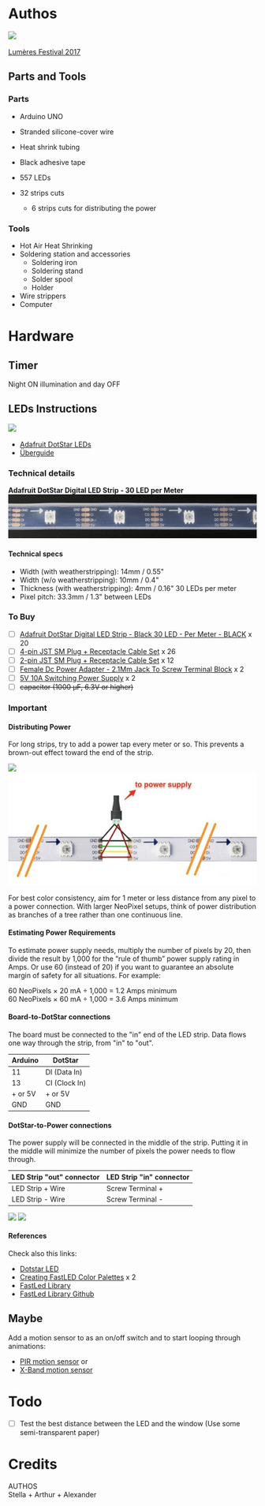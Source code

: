 # Authos
![](https://github.com/spezialis/authos/blob/master/readme_data/NEXT_AUTHOS_2017.gif)

[Lumères Festival 2017](http://www.festivallausannelumieres.ch/)

## Parts and Tools
### Parts
- Arduino UNO
- Stranded silicone-cover wire
- Heat shrink tubing
- Black adhesive tape

- 557 LEDs
- 32 strips cuts
	- 6 strips cuts for distributing the power

### Tools
- Hot Air Heat Shrinking
- Soldering station and accessories
	- Soldering iron
	- Soldering stand
	- Solder spool
	- Holder
- Wire strippers
- Computer

# Hardware
## Timer
Night ON illumination and day OFF



## LEDs Instructions
![](https://cdn-learn.adafruit.com/assets/assets/000/021/922/medium800/leds_dotstar-banner.jpg?1419375063)

- [Adafruit DotStar LEDs](https://learn.adafruit.com/adafruit-dotstar-leds)
- [Überguide](https://learn.adafruit.com/adafruit-neopixel-uberguide/the-magic-of-neopixels)

### Technical details
**Adafruit DotStar Digital LED Strip - 30 LED per Meter**
![alt text](https://github.com/spezialis/authos/blob/master/readme_data/2237-08.jpg)

#### Technical specs
- Width (with weatherstripping): 14mm / 0.55"
- Width (w/o weatherstripping): 10mm / 0.4"
- Thickness (with weatherstripping):  4mm / 0.16"
30 LEDs per meter
- Pixel pitch: 33.3mm / 1.3" between LEDs

### To Buy
- [ ] [Adafruit DotStar Digital LED Strip - Black 30 LED - Per Meter - BLACK](https://www.adafruit.com/product/2237) x 20
- [ ] [4-pin JST SM Plug + Receptacle Cable Set](https://www.amazon.de/gp/product/B01D9JD4ZG/ref=ox_sc_act_title_1?smid=AGJ2TI2R2YFK8&psc=1) x 26
- [ ] [2-pin JST SM Plug + Receptacle Cable Set](http://www.robotshop.com/en/2-pin-jst-sm-cable-set.html) x 12
- [ ] [Female Dc Power Adapter - 2.1Mm Jack To Screw Terminal Block](https://www.adafruit.com/product/368) x 2
- [ ] [5V 10A Switching Power Supply](https://www.adafruit.com/product/658) x 2
- [ ] ~~capacitor (1000 µF, 6.3V or higher)~~

### Important
#### Distributing Power
For long strips, try to add a power tap every meter or so. This prevents a brown-out effect toward the end of the strip.

![](https://cdn-learn.adafruit.com/assets/assets/000/010/716/medium800/leds_nobrown.jpg?1377911872)
![](https://github.com/spezialis/authos/blob/master/readme_data/Led_power.png)

For best color consistency, aim for 1 meter or less distance from any pixel to a power connection. With larger NeoPixel setups, think of power distribution as branches of a tree rather than one continuous line.

#### Estimating Power Requirements
To estimate power supply needs, multiply the number of pixels by 20, then divide the result by 1,000 for the “rule of thumb” power supply rating in Amps. Or use 60 (instead of 20) if you want to guarantee an absolute margin of safety for all situations. For example:

60 NeoPixels × 20 mA ÷ 1,000 = 1.2 Amps minimum<br>
60 NeoPixels × 60 mA ÷ 1,000 = 3.6 Amps minimum

#### Board-to-DotStar connections
The board must be connected to the "in" end of the LED strip.  Data flows one way through the strip, from "in" to "out".

| Arduino  	| DotStar 			|
| --				|	-- 						|
| 11 				| DI (Data In) 	|
| 13  			| CI (Clock In) |
| + or 5V  	| + or 5V  			|
| GND  			| GND 					|

#### DotStar-to-Power connections
The power supply will be connected in the middle of the strip. Putting it in the middle will minimize the number of pixels the power needs to flow through.

| LED Strip "out" connector | LED Strip "in" connector |
| -- 												| -- 											 |
| LED Strip + Wire  				| Screw Terminal +  			 |
| LED Strip - Wire 					| Screw Terminal -  			 |

![](https://learn.adafruit.com/assets/45036)
![](https://learn.adafruit.com/assets/45037)

#### References
Check also this links:
- [Dotstar LED](https://learn.adafruit.com/neopixel-and-glass-pebble-floor/neopixel-assembly?view=all#step-2)
- [Creating FastLED Color Palettes](https://learn.adafruit.com/twinkling-led-parasol/assembly) x 2
- [FastLed Library](http://fastled.io/)
- [FastLed Library Github](https://github.com/FastLED/FastLED)

## Maybe
Add a motion sensor to as an on/off switch and to start looping through animations:
- [PIR motion sensor](https://learn.adafruit.com/pir-passive-infrared-proximity-motion-sensor/overview) or
- [X-Band motion sensor](https://www.parallax.com/product/32213)

# Todo
- [ ] Test the best distance between the LED and the window (Use some semi-transparent paper)

# Credits
AUTHOS<br>
Stella + Arthur + Alexander
